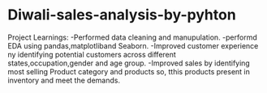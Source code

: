 # Diwali-sales-analysis-by-pyhton


Project Learnings:
-Performed data cleaning and manupulation.
-performd EDA using pandas,matplotliband Seaborn.
-Improved customer experience ny identifying potential customers across different states,occupation,gender and age group.
-Improved sales by identifying most selling Product category and products so, tthis products present in inventory and meet the demands.
